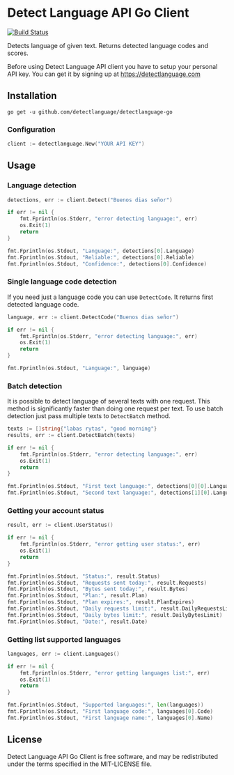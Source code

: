 Detect Language API Go Client
========

[![Build Status](https://secure.travis-ci.org/detectlanguage/detectlanguage-go.svg)](http://travis-ci.org/detectlanguage/detectlanguage-go)


Detects language of given text. Returns detected language codes and scores.

Before using Detect Language API client you have to setup your personal API key.
You can get it by signing up at https://detectlanguage.com

## Installation

```
go get -u github.com/detectlanguage/detectlanguage-go
```

### Configuration

```go
client := detectlanguage.New("YOUR API KEY")
```

## Usage

### Language detection

```go
detections, err := client.Detect("Buenos dias señor")

if err != nil {
    fmt.Fprintln(os.Stderr, "error detecting language:", err)
    os.Exit(1)
    return
}

fmt.Fprintln(os.Stdout, "Language:", detections[0].Language)
fmt.Fprintln(os.Stdout, "Reliable:", detections[0].Reliable)
fmt.Fprintln(os.Stdout, "Confidence:", detections[0].Confidence)
```

### Single language code detection

If you need just a language code you can use `DetectCode`. It returns first detected language code.

```go
language, err := client.DetectCode("Buenos dias señor")

if err != nil {
    fmt.Fprintln(os.Stderr, "error detecting language:", err)
    os.Exit(1)
    return
}

fmt.Fprintln(os.Stdout, "Language:", language)
```

### Batch detection

It is possible to detect language of several texts with one request.
This method is significantly faster than doing one request per text.
To use batch detection just pass multiple texts to `DetectBatch` method.

```go
texts := []string{"labas rytas", "good morning"}
results, err := client.DetectBatch(texts)

if err != nil {
    fmt.Fprintln(os.Stderr, "error detecting language:", err)
    os.Exit(1)
    return
}

fmt.Fprintln(os.Stdout, "First text language:", detections[0][0].Language)
fmt.Fprintln(os.Stdout, "Second text language:", detections[1][0].Language)
```

### Getting your account status

```go
result, err := client.UserStatus()

if err != nil {
    fmt.Fprintln(os.Stderr, "error getting user status:", err)
    os.Exit(1)
    return
}

fmt.Fprintln(os.Stdout, "Status:", result.Status)
fmt.Fprintln(os.Stdout, "Requests sent today:", result.Requests)
fmt.Fprintln(os.Stdout, "Bytes sent today:", result.Bytes)
fmt.Fprintln(os.Stdout, "Plan:", result.Plan)
fmt.Fprintln(os.Stdout, "Plan expires:", result.PlanExpires)
fmt.Fprintln(os.Stdout, "Daily requests limit:", result.DailyRequestsLimit)
fmt.Fprintln(os.Stdout, "Daily bytes limit:", result.DailyBytesLimit)
fmt.Fprintln(os.Stdout, "Date:", result.Date)
```

### Getting list supported languages

```go
languages, err := client.Languages()

if err != nil {
    fmt.Fprintln(os.Stderr, "error getting languages list:", err)
    os.Exit(1)
    return
}

fmt.Fprintln(os.Stdout, "Supported languages:", len(languages))
fmt.Fprintln(os.Stdout, "First language code:", languages[0].Code)
fmt.Fprintln(os.Stdout, "First language name:", languages[0].Name)
```

## License

Detect Language API Go Client is free software, and may be redistributed under the terms specified in the MIT-LICENSE file.
